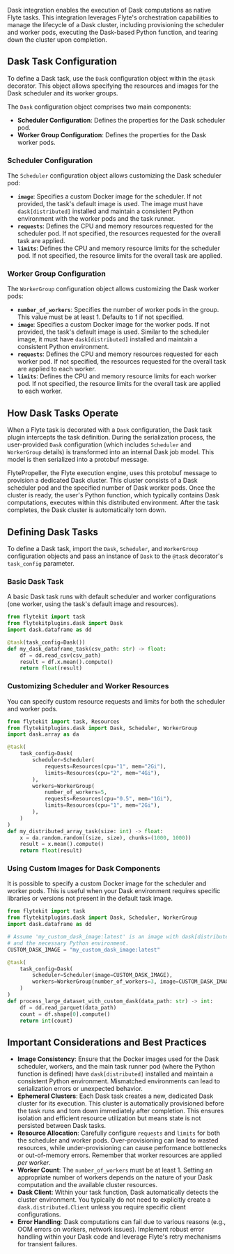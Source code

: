 
<!--
help_text: ''
key: summary_dask_integration_f9dc4a29-a08d-49c6-95fd-aba03cd24495
modules:
- flytekitplugins.dask.models
- flytekitplugins.dask.task
questions_to_answer: []
type: summary

-->
Dask integration enables the execution of Dask computations as native Flyte tasks. This integration leverages Flyte's orchestration capabilities to manage the lifecycle of a Dask cluster, including provisioning the scheduler and worker pods, executing the Dask-based Python function, and tearing down the cluster upon completion.

## Dask Task Configuration

To define a Dask task, use the `Dask` configuration object within the `@task` decorator. This object allows specifying the resources and images for the Dask scheduler and its worker groups.

The `Dask` configuration object comprises two main components:

*   **Scheduler Configuration**: Defines the properties for the Dask scheduler pod.
*   **Worker Group Configuration**: Defines the properties for the Dask worker pods.

### Scheduler Configuration

The `Scheduler` configuration object allows customizing the Dask scheduler pod:

*   **`image`**: Specifies a custom Docker image for the scheduler. If not provided, the task's default image is used. The image must have `dask[distributed]` installed and maintain a consistent Python environment with the worker pods and the task runner.
*   **`requests`**: Defines the CPU and memory resources requested for the scheduler pod. If not specified, the resources requested for the overall task are applied.
*   **`limits`**: Defines the CPU and memory resource limits for the scheduler pod. If not specified, the resource limits for the overall task are applied.

### Worker Group Configuration

The `WorkerGroup` configuration object allows customizing the Dask worker pods:

*   **`number_of_workers`**: Specifies the number of worker pods in the group. This value must be at least 1. Defaults to 1 if not specified.
*   **`image`**: Specifies a custom Docker image for the worker pods. If not provided, the task's default image is used. Similar to the scheduler image, it must have `dask[distributed]` installed and maintain a consistent Python environment.
*   **`requests`**: Defines the CPU and memory resources requested for each worker pod. If not specified, the resources requested for the overall task are applied to each worker.
*   **`limits`**: Defines the CPU and memory resource limits for each worker pod. If not specified, the resource limits for the overall task are applied to each worker.

## How Dask Tasks Operate

When a Flyte task is decorated with a `Dask` configuration, the Dask task plugin intercepts the task definition. During the serialization process, the user-provided `Dask` configuration (which includes `Scheduler` and `WorkerGroup` details) is transformed into an internal Dask job model. This model is then serialized into a protobuf message.

FlytePropeller, the Flyte execution engine, uses this protobuf message to provision a dedicated Dask cluster. This cluster consists of a Dask scheduler pod and the specified number of Dask worker pods. Once the cluster is ready, the user's Python function, which typically contains Dask computations, executes within this distributed environment. After the task completes, the Dask cluster is automatically torn down.

## Defining Dask Tasks

To define a Dask task, import the `Dask`, `Scheduler`, and `WorkerGroup` configuration objects and pass an instance of `Dask` to the `@task` decorator's `task_config` parameter.

### Basic Dask Task

A basic Dask task runs with default scheduler and worker configurations (one worker, using the task's default image and resources).

```python
from flytekit import task
from flytekitplugins.dask import Dask
import dask.dataframe as dd

@task(task_config=Dask())
def my_dask_dataframe_task(csv_path: str) -> float:
    df = dd.read_csv(csv_path)
    result = df.x.mean().compute()
    return float(result)
```

### Customizing Scheduler and Worker Resources

You can specify custom resource requests and limits for both the scheduler and worker pods.

```python
from flytekit import task, Resources
from flytekitplugins.dask import Dask, Scheduler, WorkerGroup
import dask.array as da

@task(
    task_config=Dask(
        scheduler=Scheduler(
            requests=Resources(cpu="1", mem="2Gi"),
            limits=Resources(cpu="2", mem="4Gi"),
        ),
        workers=WorkerGroup(
            number_of_workers=5,
            requests=Resources(cpu="0.5", mem="1Gi"),
            limits=Resources(cpu="1", mem="2Gi"),
        ),
    )
)
def my_distributed_array_task(size: int) -> float:
    x = da.random.random((size, size), chunks=(1000, 1000))
    result = x.mean().compute()
    return float(result)
```

### Using Custom Images for Dask Components

It is possible to specify a custom Docker image for the scheduler and worker pods. This is useful when your Dask environment requires specific libraries or versions not present in the default task image.

```python
from flytekit import task
from flytekitplugins.dask import Dask, Scheduler, WorkerGroup
import dask.dataframe as dd

# Assume 'my_custom_dask_image:latest' is an image with dask[distributed] installed
# and the necessary Python environment.
CUSTOM_DASK_IMAGE = "my_custom_dask_image:latest"

@task(
    task_config=Dask(
        scheduler=Scheduler(image=CUSTOM_DASK_IMAGE),
        workers=WorkerGroup(number_of_workers=3, image=CUSTOM_DASK_IMAGE),
    )
)
def process_large_dataset_with_custom_dask(data_path: str) -> int:
    df = dd.read_parquet(data_path)
    count = df.shape[0].compute()
    return int(count)
```

## Important Considerations and Best Practices

*   **Image Consistency**: Ensure that the Docker images used for the Dask scheduler, workers, and the main task runner pod (where the Python function is defined) have `dask[distributed]` installed and maintain a consistent Python environment. Mismatched environments can lead to serialization errors or unexpected behavior.
*   **Ephemeral Clusters**: Each Dask task creates a new, dedicated Dask cluster for its execution. This cluster is automatically provisioned before the task runs and torn down immediately after completion. This ensures isolation and efficient resource utilization but means state is not persisted between Dask tasks.
*   **Resource Allocation**: Carefully configure `requests` and `limits` for both the scheduler and worker pods. Over-provisioning can lead to wasted resources, while under-provisioning can cause performance bottlenecks or out-of-memory errors. Remember that worker resources are applied *per worker*.
*   **Worker Count**: The `number_of_workers` must be at least 1. Setting an appropriate number of workers depends on the nature of your Dask computation and the available cluster resources.
*   **Dask Client**: Within your task function, Dask automatically detects the cluster environment. You typically do not need to explicitly create a `dask.distributed.Client` unless you require specific client configurations.
*   **Error Handling**: Dask computations can fail due to various reasons (e.g., OOM errors on workers, network issues). Implement robust error handling within your Dask code and leverage Flyte's retry mechanisms for transient failures.
<!--
key: summary_dask_integration_f9dc4a29-a08d-49c6-95fd-aba03cd24495
type: summary_end

-->
<!--
code_unit: flytekitplugins.dask.examples.distributed_dask_task
code_unit_type: class
help_text: ''
key: example_07d3084a-7c34-48e0-a572-c5239ac3a89b
type: example

-->